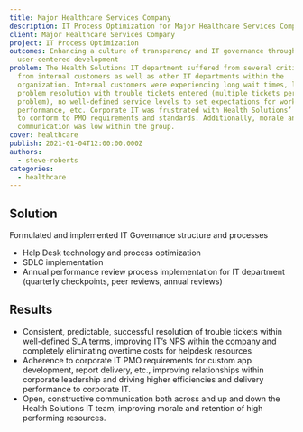 ```yaml
---
title: Major Healthcare Services Company
description: IT Process Optimization for Major Healthcare Services Company
client: Major Healthcare Services Company
project: IT Process Optimization
outcomes: Enhancing a culture of transparency and IT governance through
  user-centered development
problem: The Health Solutions IT department suffered from several criticisms
  from internal customers as well as other IT departments within the
  organization. Internal customers were experiencing long wait times, lack of
  problem resolution with trouble tickets entered (multiple tickets per
  problem), no well-defined service levels to set expectations for work
  performance, etc. Corporate IT was frustrated with Health Solutions’ inability
  to conform to PMO requirements and standards. Additionally, morale and
  communication was low within the group.
cover: healthcare
publish: 2021-01-04T12:00:00.000Z
authors:
  - steve-roberts
categories:
  - healthcare
---
```


## Solution

Formulated and implemented IT Governance structure and processes

- Help Desk technology and process optimization
- SDLC implementation
- Annual performance review process implementation for IT department (quarterly checkpoints, peer reviews, annual reviews)

## Results

- Consistent, predictable, successful resolution of trouble tickets within well-defined SLA terms, improving IT’s NPS within the company and completely eliminating overtime costs for helpdesk resources
- Adherence to corporate IT PMO requirements for custom app development, report delivery, etc., improving relationships within corporate leadership and driving higher efficiencies and delivery performance to corporate IT.
- Open, constructive communication both across and up and down the Health Solutions IT team, improving morale and retention of high performing resources.

